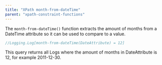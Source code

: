 ```yaml
---
title: "XPath month-from-dateTime"
parent: "xpath-constraint-functions"
---
```



The `month-from-dateTime()` function extracts the amount of months from a DateTime attribute so it can be used to compare to a value.

```java
//Logging.Log[month-from-dateTime(DateAttribute) = 12]
```

This query returns all Logs where the amount of months in DateAttribute is 12, for example 2011-12-30.
